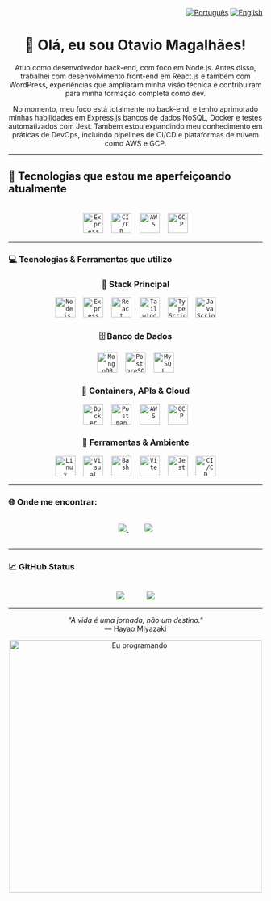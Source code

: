<p align="right">
  <a href="./README.ptBr.md"><img src="https://img.shields.io/badge/🇧🇷 Português-blue?style=flat-square" alt="Português"/></a>
  <a href="./README.md"><img src="https://img.shields.io/badge/🇺🇸 English-blue?style=flat-square" alt="English"/></a>
</p>


<div align="center">

# 👋 Olá, eu sou Otavio Magalhães!

Atuo como desenvolvedor back-end, com foco em Node.js. Antes disso, trabalhei com desenvolvimento front-end em React.js e também com WordPress, experiências que ampliaram minha visão técnica e contribuíram para minha formação completa como dev.

No momento, meu foco está totalmente no back-end, e tenho aprimorado minhas habilidades em Express.js bancos de dados NoSQL, Docker e testes automatizados com Jest.
Também estou expandindo meu conhecimento em práticas de DevOps, incluindo pipelines de CI/CD e plataformas de nuvem como AWS e GCP.


</div>

---

## 🚧 Tecnologias que estou me aperfeiçoando atualmente
</br>
<div align="center">
 <code><img src="https://cdn.jsdelivr.net/gh/devicons/devicon/icons/express/express-original.svg" width="40" title="Express"/></code>
&nbsp;&nbsp;
  <code><img src="https://cdn.jsdelivr.net/gh/devicons/devicon/icons/gitlab/gitlab-original.svg" width="40" title="CI/CD"/></code>
  &nbsp;&nbsp;
  <code><img src="https://cdn.jsdelivr.net/npm/simple-icons@v9/icons/amazonaws.svg" width="40" title="AWS"/></code>
  &nbsp;&nbsp;
  <code><img src="https://cdn.jsdelivr.net/gh/devicons/devicon/icons/googlecloud/googlecloud-original.svg" width="40" title="GCP"/></code>
</div>

---

### 💻 Tecnologias & Ferramentas que utilizo

<div align="center">

### 🚀 Stack Principal
<code><img src="https://cdn.jsdelivr.net/gh/devicons/devicon/icons/nodejs/nodejs-original-wordmark.svg" width="40" title="Node.js"/></code>
&nbsp;&nbsp;
<code><img src="https://cdn.jsdelivr.net/gh/devicons/devicon/icons/express/express-original.svg" width="40" title="Express"/></code>
&nbsp;&nbsp;
<code><img src="https://cdn.jsdelivr.net/gh/devicons/devicon/icons/react/react-original.svg" width="40" title="React"/></code>
&nbsp;&nbsp;
<code><img src="https://cdn.jsdelivr.net/gh/devicons/devicon/icons/tailwindcss/tailwindcss-original.svg" width="40" title="Tailwind CSS"/></code>
&nbsp;&nbsp;
<code><img src="https://cdn.jsdelivr.net/npm/react-devicon@0.1.9/typescript/original/TypescriptOriginal.svg" title="TypeScript" width="40"></code>
&nbsp;&nbsp;
<code><img src="https://cdn.jsdelivr.net/gh/devicons/devicon/icons/javascript/javascript-original.svg" width="40" title="JavaScript"/></code>

### 🗄️ Banco de Dados
<code><img src="https://cdn.jsdelivr.net/gh/devicons/devicon/icons/mongodb/mongodb-original.svg" width="40" title="MongoDB"/></code>
&nbsp;&nbsp;
<code><img src="https://cdn.jsdelivr.net/gh/devicons/devicon/icons/postgresql/postgresql-original.svg" width="40" title="PostgreSQL"/></code>
&nbsp;&nbsp;
<code><img src="https://cdn.jsdelivr.net/gh/devicons/devicon/icons/mysql/mysql-original.svg" width="40" title="MySQL"/></code>

### 🐳 Containers, APIs  & Cloud
<code><img src="https://cdn.jsdelivr.net/gh/devicons/devicon/icons/docker/docker-original-wordmark.svg" width="40" title="Docker"/></code>
&nbsp;&nbsp;
<code><img src="https://cdn.jsdelivr.net/gh/devicons/devicon/icons/postman/postman-original.svg" width="40" title="Postman"/></code>
&nbsp;&nbsp;
<code><img src="https://cdn.jsdelivr.net/npm/simple-icons@v9/icons/amazonaws.svg" width="40" title="AWS"/></code>
&nbsp;&nbsp;
<code><img src="https://cdn.jsdelivr.net/gh/devicons/devicon/icons/googlecloud/googlecloud-original.svg" width="40" title="GCP"/></code>

### 🧰 Ferramentas & Ambiente
<code><img src="https://cdn.jsdelivr.net/gh/devicons/devicon/icons/linux/linux-original.svg" width="40" title="Linux"/></code>
&nbsp;&nbsp;
<code><img src="https://cdn.jsdelivr.net/gh/devicons/devicon/icons/vscode/vscode-original.svg" width="40" title="Visual Studio Code"/></code>
&nbsp;&nbsp;
<code><img src="https://cdn.jsdelivr.net/gh/devicons/devicon/icons/bash/bash-original.svg" width="40" title="Bash"/></code>
&nbsp;&nbsp;
<code><img src="https://cdn.jsdelivr.net/gh/devicons/devicon/icons/vitejs/vitejs-original.svg" width="40" title="Vite"/></code>
&nbsp;&nbsp;
<code><img src="https://cdn.jsdelivr.net/gh/devicons/devicon/icons/jest/jest-plain.svg" width="40" title="Jest"/></code>
&nbsp;&nbsp;
<code><img src="https://cdn.jsdelivr.net/gh/devicons/devicon/icons/gitlab/gitlab-original.svg" width="40" title="CI/CD"/></code>

</div>

---

### 🌐 Onde me encontrar:
</br>
<div align="center">
  <a href="mailto:otavio.magalhaes@soulasalle.com.br" target="_blank">
    <img src="https://img.shields.io/badge/Email-D14836?style=for-the-badge&logo=gmail&logoColor=white"/>
  </a>
   &nbsp;&nbsp;&nbsp;&nbsp;&nbsp;&nbsp;&nbsp;
  <a href="https://www.linkedin.com/in/otavio-magalh%C3%A3es-08b0371b1/" target="_blank">
    <img src="https://img.shields.io/badge/LinkedIn-0077B5?style=for-the-badge&logo=linkedin&logoColor=white"/>
  </a>
</div>
</br>

---


### 📈 GitHub Status
</br>

<div align="center">
  <img src="https://streak-stats.demolab.com/?user=otavio-magalhaes&theme=black-ice&hide_border=true&date_format=j%20M%5B%20Y%5D"/>
  &nbsp;&nbsp;&nbsp;&nbsp; &nbsp;&nbsp;&nbsp;&nbsp; 
  <img src="https://github-readme-stats.vercel.app/api/top-langs/?username=otavio-magalhaes&layout=compact&theme=github_dark" />

</div>

---

<div align="center">
  
*"A vida é uma jornada, não um destino."*  
— Hayao Miyazaki 

<img alt="Eu programando" src="https://i.imgur.com/2zqmS5M.png" width="500" >
</div>
